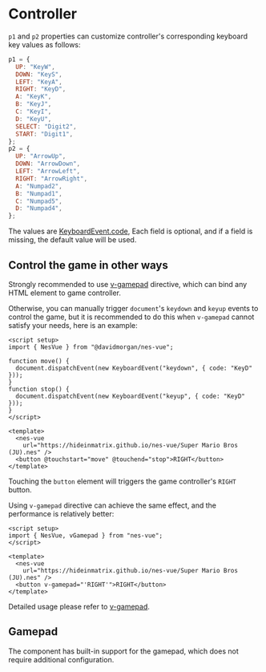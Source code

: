 # Controller

`p1` and `p2` properties can customize controller's corresponding keyboard key values as follows:

```js
p1 = {
  UP: "KeyW",
  DOWN: "KeyS",
  LEFT: "KeyA",
  RIGHT: "KeyD",
  A: "KeyK",
  B: "KeyJ",
  C: "KeyI",
  D: "KeyU",
  SELECT: "Digit2",
  START: "Digit1",
};
p2 = {
  UP: "ArrowUp",
  DOWN: "ArrowDown",
  LEFT: "ArrowLeft",
  RIGHT: "ArrowRight",
  A: "Numpad2",
  B: "Numpad1",
  C: "Numpad5",
  D: "Numpad4",
};
```

The values are [KeyboardEvent.code](https://developer.mozilla.org/en-US/docs/Web/API/KeyboardEvent/code), Each field is optional, and if a field is missing, the default value will be used.

## Control the game in other ways

Strongly recommended to use [v-gamepad](/zh/guide/directives#v-gamepad) directive, which can bind any HTML element to game controller.

Otherwise, you can manually trigger `document`'s `keydown` and `keyup` events to control the game, but it is recommended to do this when `v-gamepad` cannot satisfy your needs, here is an example:

```vue
<script setup>
import { NesVue } from "@davidmorgan/nes-vue";

function move() {
  document.dispatchEvent(new KeyboardEvent("keydown", { code: "KeyD" }));
}
function stop() {
  document.dispatchEvent(new KeyboardEvent("keyup", { code: "KeyD" }));
}
</script>

<template>
  <nes-vue
    url="https://hideinmatrix.github.io/nes-vue/Super Mario Bros (JU).nes" />
  <button @touchstart="move" @touchend="stop">RIGHT</button>
</template>
```

Touching the `button` element will triggers the game controller's `RIGHT` button.

Using `v-gamepad` directive can achieve the same effect, and the performance is relatively better:

```vue
<script setup>
import { NesVue, vGamepad } from "nes-vue";
</script>

<template>
  <nes-vue
    url="https://hideinmatrix.github.io/nes-vue/Super Mario Bros (JU).nes" />
  <button v-gamepad="'RIGHT'">RIGHT</button>
</template>
```

Detailed usage please refer to [v-gamepad](/guide/directives#v-gamepad).

## Gamepad

The component has built-in support for the gamepad, which does not require additional configuration.
